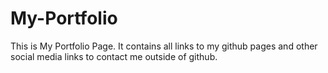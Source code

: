 # My-Portfolio
This is My Portfolio Page. It contains all links to my github pages and other social media links to contact me outside of github.
